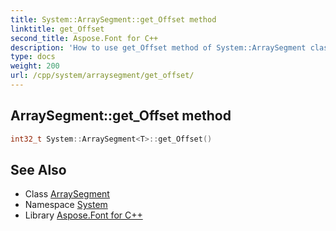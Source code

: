 ```yaml
---
title: System::ArraySegment::get_Offset method
linktitle: get_Offset
second_title: Aspose.Font for C++
description: 'How to use get_Offset method of System::ArraySegment class in C++.'
type: docs
weight: 200
url: /cpp/system/arraysegment/get_offset/
---
```

## ArraySegment::get_Offset method




```cpp
int32_t System::ArraySegment<T>::get_Offset()
```

## See Also

* Class [ArraySegment](../)
* Namespace [System](../../)
* Library [Aspose.Font for C++](../../../)
